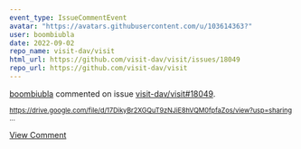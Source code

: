 ```yaml
---
event_type: IssueCommentEvent
avatar: "https://avatars.githubusercontent.com/u/103614363?"
user: boombiubla
date: 2022-09-02
repo_name: visit-dav/visit
html_url: https://github.com/visit-dav/visit/issues/18049
repo_url: https://github.com/visit-dav/visit
---
```


<a href='https://github.com/boombiubla' target='_blank'>boombiubla</a> commented on issue <a href='https://github.com/visit-dav/visit/issues/18049' target='_blank'>visit-dav/visit#18049</a>.

<small>https://drive.google.com/file/d/17DikyBr2XGQuT9zNJiE8hVQM0fpfaZos/view?usp=sharing...</small>

<a href='https://github.com/visit-dav/visit/issues/18049' target='_blank'>View Comment</a>